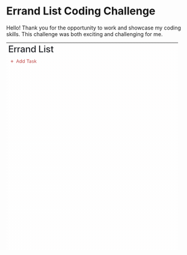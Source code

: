 # Errand List Coding Challenge

Hello! Thank you for the opportunity to work and showcase my coding skills. This challenge was both exciting and challenging for me. 

<!-- [Heroku](https://errand-list.herokuapp.com/) -->

![Todo Gif](./public/images/appGif.gif)
